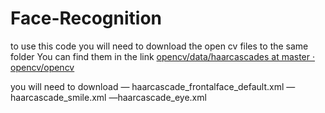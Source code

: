 # Face-Recognition

to use this code you will need to download the open cv files to the same folder 
You can find them in the link 
[opencv/data/haarcascades at master · opencv/opencv](https://github.com/opencv/opencv/tree/master/data/haarcascades)

you will need to download
— haarcascade_frontalface_default.xml
— haarcascade_smile.xml
—haarcascade_eye.xml
